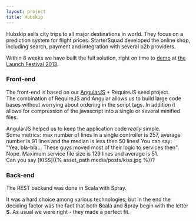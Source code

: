 ```yaml
---
layout: project
title: Hubskip
---
```


Hubskip sells city trips to all major destinations in world. They focus on a prediction system for flight prices.
StarterSquad developed the online shop, including search, payment and integration with several b2b providers.

Within 8 weeks we have built the full solution, right on time to [demo](http://blog.hubskip.com/post/45383254282/launch-festival-theres-nothing-quite-like-it) at [the Launch Festival 2013](http://festival.launch.co/).

### Front-end

The&nbsp;front-end is&nbsp;based on our [AngularJS](https://github.com/StarterSquad/ngseed)&nbsp;+&nbsp;RequireJS&nbsp;seed&nbsp;project. The&nbsp;combination of RequireJS and Angular allows us to&nbsp;build large code bases without worrying about ordering in&nbsp;the&nbsp;script tags. In&nbsp;addition it allows for compression of the&nbsp;javascript into a&nbsp;single or several minified files.

AngularJS helped us to&nbsp;keep the application code _really_ simple. Some&nbsp;metrics: max number of lines in a&nbsp;single controller is 257, average number is 91 lines and the median is less then 50 lines! You&nbsp;can&nbsp;say: "Yea,&nbsp;bla-bla... These guys moved most of their logic to services then". Nope. Maximum service file size is 129 lines and average is 51. Can&nbsp;you&nbsp;say&nbsp;[KISS]({% asset_path media/posts/kiss.jpg %})?

### Back-end

The REST backend was done in Scala with Spray.

It was a hard choice among various technologies, but in the end the deciding factor was the fact that both **S**cala and **S**pray begin with the letter **S**. As usual we were right - they made a perfect fit.
